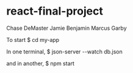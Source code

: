 # react-final-project
Chase DeMaster
Jamie Benjamin
Marcus Garby

To start
$ cd my-app

In one terminal,
$ json-server --watch db.json

and in another,
$ npm start
